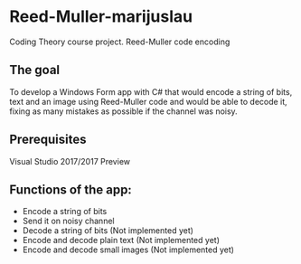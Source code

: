 # Reed-Muller-marijuslau
Coding Theory course project. Reed-Muller code encoding

## The goal
To develop a Windows Form app with C# that would encode a string of bits, text and an image using Reed-Muller code
and would be able to decode it, fixing as many mistakes as possible if the channel was noisy.

## Prerequisites
Visual Studio 2017/2017 Preview

## Functions of the app:
- Encode a string of bits
- Send it on noisy channel
- Decode a string of bits (Not implemented yet)
- Encode and decode plain text (Not implemented yet)
- Encode and decode small images (Not implemented yet)
